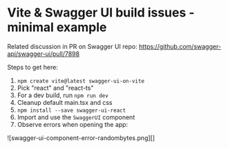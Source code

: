 # Vite & Swagger UI build issues - minimal example

Related discussion in PR on Swagger UI repo: https://github.com/swagger-api/swagger-ui/pull/7898

Steps to get here:

1. `npm create vite@latest swagger-ui-on-vite`
2. Pick "react" and "react-ts"
3. For a dev build, run `npm run dev`
4. Cleanup default main.tsx and css
5. `npm install --save swagger-ui-react`
6. Import and use the `SwaggerUI` component
7. Observe errors when opening the app:

![swagger-ui-component-error-randombytes.png][]
